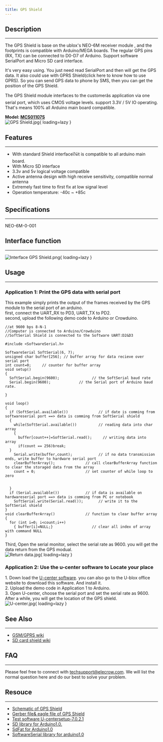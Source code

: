 ```yaml
---
title: GPS Shield
---
```


## Description
-----------

The GPS Shield is base on the ublox's NEO-6M receiver module , and the footprints is compatible with Arduino/MEGA boards. The regular GPS pins (RX, TX) can be connected to D0-D7 of Arduino. Support software SerialPort and Micro SD card interface.

It's very easy using. You just need read SerialPort and then will get the GPS data. It also could use with GPRS Shield(click here to know how to use GPRS). So you can send GPS data to phone by SMS, then you can get the position of the GPS Shield.

The GPS Shield module interfaces to the customerâ&#128;&#153;s application via one serial port, which uses CMOS voltage levels. support 3.3V / 5V IO operating. That's means 100% all Arduino main board compatible.

**Model: [MCS01107S](http://www.elecrow.com/gps-shield-with-antenna-p-696.html)**  
![GPS Shield.jpg](https://wiki.elecrow.com/images/thumb/7/7f/GPS_Shield.jpg/400px-GPS_Shield.jpg){ loading=lazy }

## Features
--------

- With standard Shield interfaceï¼&#140;it is compatible to all arduino main board.
- With Micro SD interface
- 3.3v and 5v logical voltage compatible
- Active antenna design with high receive sensitivity, compatible normal antenna
- Extremely fast time to first fix at low signal level
- Operation temperature: -40c&#132;&#131; ~ +85c

## Specifications
--------------

NEO-6M-0-001

## Interface function
------------------

![Interface GPS Shield.png](https://wiki.elecrow.com/images/0/01/Interface_GPS_Shield.png){ loading=lazy }

## Usage
-----

### **Application 1: Print the GPS data with serial port**

This example simply prints the output of the frames received by the GPS module to the serial port of an arduino.  
first, connect the UART\_RX to PD3, UART\_TX to PD2.  
second, upload the following demo code to Arduino or Crowduino.

```
//at 9600 bps 8-N-1
//Computer is connected to Arduino/Crowduino
//SoftSerial Shield is connected to the Software UART:D2&D3 
 
#include <SoftwareSerial.h>
 
SoftwareSerial SoftSerial(6, 7);
unsigned char buffer[256]; // buffer array for data recieve over serial port
int count=0;     // counter for buffer array 
void setup()
{
  SoftSerial.begin(9600);               // the SoftSerial baud rate   
  Serial.begin(9600);             // the Serial port of Arduino baud rate.
 
}
 
void loop()
{
  if (SoftSerial.available())              // if date is comming from softwareserial port ==> data is comming from SoftSerial shield
  {
    while(SoftSerial.available())          // reading data into char array 
    {
      buffer[count++]=SoftSerial.read();     // writing data into array
      if(count == 256)break;
  }
    Serial.write(buffer,count);            // if no data transmission ends, write buffer to hardware serial port
    clearBufferArray();              // call clearBufferArray function to clear the storaged data from the array
    count = 0;                       // set counter of while loop to zero
 
 
  }
  if (Serial.available())            // if data is available on hardwareserial port ==> data is comming from PC or notebook
    SoftSerial.write(Serial.read());       // write it to the SoftSerial shield
}
void clearBufferArray()              // function to clear buffer array
{
  for (int i=0; i<count;i++)
    { buffer[i]=NULL;}                  // clear all index of array with command NULL
}
```

Third, Open the serial monitor, select the serial rate as 9600. you will get the data return from the GPS modual.  
![Return data.jpg](https://wiki.elecrow.com/images/3/37/Return_data.jpg){ loading=lazy }

### **Application 2: Use the u-center software to Locate your place**

1\. Down load the [U-center software](http://www.elecrow.com/wiki/images/4/4a/U-centersetup-7.0.2.1.zip). you can also go to the U-blox office website to download this software. And install it.  
2\. Upload the demo code in Application 1 to Arduino.  
3\. Open U-center, choose the serial port and set the serial rate as 9600. After a while, you will get the location of the GPS shield.  
![U-center.jpg](https://wiki.elecrow.com/images/thumb/e/e3/U-center.jpg/800px-U-center.jpg){ loading=lazy }

## See Also
--------

- [GSM/GPRS wiki](./gprsgsm-shield-v10.md)
- [SD card shield wiki](./wireless-sdshield.md)

## FAQ
---

Please feel free to connect with techsupport@elecrow.com. We will list the normal question here and do our best to solve your problem.

## Resouce
-------

- [Schematic of GPS Shield](https://wiki.elecrow.com/images/7/7b/ELEC_GPS_Shield_v1.1.pdf)  
- [Gerber file&amp; eagle file of GPS Shield](https://wiki.elecrow.com/images/f/f3/Gps_gerber%26Eagle_file.zip)  
- [Test software U-centersetup-7.0.2.1](http://www.elecrow.com/wiki/images/4/4a/U-centersetup-7.0.2.1.zip)  
- [SD library for Arduino1.0.](https://wiki.elecrow.com/images/5/5c/SD_for_arduino1.0.zip)  
- [SdFat for Arduino1.0](http://code.google.com/p/beta-lib/downloads/detail?name=SdFatBeta20120327.zip&can=2&q=)
- [SoftwareSerial library for arduino1.0](../../files/SoftwareSerial-zip.md)  